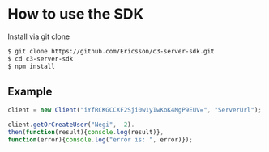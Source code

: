 How to use the SDK
===================


Install via git clone

```bash
$ git clone https://github.com/Ericsson/c3-server-sdk.git
$ cd c3-server-sdk
$ npm install
```

## Example

```javascript
client = new Client("iYfRCKGCCXF2Sji0w1yIwKoK4MgP9EUV=", "ServerUrl");
```


```javascript
client.getOrCreateUser("Negi",  2).
then(function(result){console.log(result)},
function(error){console.log("error is: ", error)});

```

